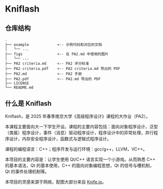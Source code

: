# Kniflash

## 仓库结构

```text
.
├── example             <-- 示例代码和对应的文档
│   └── ...
├── figs                <-- 在 PA2.md 中使用的图片
│   └── ...
├── PA2 criteria.md     <-- PA2 评分标准
├── PA2 criteria.pdf    <-- PA2 criteria.md 导出的 PDF
├── PA2.md              <-- PA2 手册
├── PA2.pdf             <-- PA2.md 导出的 PDF
├── LICENSE
└── README.md
```

## 什么是 Kniflash

Kniflash，是 2025 年春季南京大学《高级程序设计》课程的大作业（PA2）。

本课程主要面向大一下学生开设。课程的主要内容包括：面向对象程序设计，泛型（类属）程序设计，事件（消息）驱动程序设计，程序设计中的异常处理，并行程序设计，内存安全程序设计，函数式与逻辑式程序设计。

课程的编程语言：C++；程序开发与运行环境：gcc/g++，LLVM，VC++。

本项目的主要内容是：让学生使用 Qt/C++ 语言实现一个小游戏。从而熟悉 C++ 的基本语法，Qt 的基本使用，C++ 的面向对象编程思想，Qt 的信号与槽机制，Qt 的事件处理机制等。

本项目的灵感来源于网络，配图大部分来自 [Knife.io](https://www.crazygames.com/game/knife-io)。
